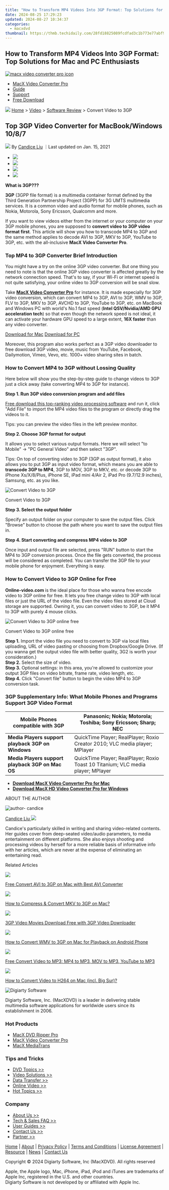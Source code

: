 ```yaml
---
title: "How to Transform MP4 Videos Into 3GP Format: Top Solutions for Mac and PC Enthusiasts"
date: 2024-08-25 17:29:23
updated: 2024-08-27 10:34:37
categories:
  - macxdvd
thumbnail: https://thmb.techidaily.com/28fd18825089fcdfad3c1b773e77abf9c25cebff2298e0b3f81d6c7fbae3c79e.jpg
---
```


## How to Transform MP4 Videos Into 3GP Format: Top Solutions for Mac and PC Enthusiasts

[![macx video converter pro icon](https://www.macxdvd.com/mac-dvd-video-converter-how-to/../image-style/new-seo/icon11.png)](https://tools.techidaily.com/macxdvd/products/)

* [MacX Video Converter Pro](https://tools.techidaily.com/macxdvd/products/)
* [Guide](https://tools.techidaily.com/macxdvd/products/)
* [Support](https://tools.techidaily.com/macxdvd/products/)
* [Free Download](https://tools.techidaily.com/macxdvd/products/)



![](https://www.macxdvd.com/mac-dvd-video-converter-how-to/../image-style/new-seo/icon7.png) [Home](https://tools.techidaily.com/macxdvd/products/) \> [Video](https://tools.techidaily.com/macxdvd/products/) \> [Software Review](https://tools.techidaily.com/macxdvd/products/) \> Convert Video to 3GP

## Top 3GP Video Converter for MacBook/Windows 10/8/7



![](https://www.macxdvd.com/mac-dvd-video-converter-how-to/../image-style/new-seo/icon6.png) By [Candice Liu](https://tools.techidaily.com/macxdvd/products/) ｜Last updated on Jan. 15, 2021

* [![](https://www.macxdvd.com/mac-dvd-video-converter-how-to/../image-style/new-seo/share-fa.jpg)](https://www.facebook.com/sharer/sharer.php?u=https://www.macxdvd.com/mac-dvd-video-converter-how-to/convert-video-to-3gp.htm)
* [![](https://www.macxdvd.com/mac-dvd-video-converter-how-to/../image-style/new-seo/share-tw.jpg)](https://twitter.com/intent/tweet?url=https://www.macxdvd.com/mac-dvd-video-converter-how-to/convert-video-to-3gp.htm)
* [![](https://www.macxdvd.com/mac-dvd-video-converter-how-to/../image-style/new-seo/share-email.jpg)](https://www.macxdvd.com/mac-dvd-video-converter-how-to/mailto:info@example.com?&subject=&body=https://www.macxdvd.com/mac-dvd-video-converter-how-to/convert-video-to-3gp.htm)
* [![](https://www.macxdvd.com/mac-dvd-video-converter-how-to/../image-style/new-seo/share-in.jpg)](https://www.linkedin.com/shareArticle?mini=true&url=https://www.macxdvd.com/mac-dvd-video-converter-how-to/convert-video-to-3gp.htm&title=&summary=https://www.macxdvd.com/mac-dvd-video-converter-how-to/convert-video-to-3gp.htm&source=)

**What is 3GP???**

**3GP** (3GPP file format) is a multimedia container format defined by the Third Generation Partnership Project (3GPP) for 3G UMTS multimedia services. It is a common video and audio format for mobile phones, such as Nokia, Motorola, Sony Ericsson, Qualcomm and more.

If you want to view videos either from the internet or your computer on your 3GP mobile phones, you are supposed to **convert video to 3GP video format first**. This article will show you how to transcode MP4 to 3GP and the same method applies to decode AVI to 3GP, MKV to 3GP, YouTube to 3GP, etc. with the all-inclusive **MacX Video Converter Pro**.

### Top MP4 to 3GP Converter Brief Introduction 

You might have a try on the online 3GP video converter. But one thing you need to note is that the online 3GP video converter is affected greatly by the network connection speed. That's to say, if your Wi-Fi or internet speed is not quite satisfying, your online video to 3GP conversion will be snail slow. 

Take [**MacX Video Converter Pro**](https://tools.techidaily.com/macxdvd/products/) for instance. It is made especially for 3GP video conversion, which can convert MP4 to 3GP, AVI to 3GP, WMV to 3GP, FLV to 3GP, MKV to 3GP, AVCHD to 3GP, YouTube to 3GP, etc. on MacBook and Windows PC with world's No.1 fast speed (**Intel QSV/Nvidia/AMD GPU acceleration tech**) so that even though the network speed is not ideal, it can activate your hardware GPU speed to a large extent, **16X faster** than any video converter. 

[Download for Mac](https://tools.techidaily.com/macxdvd/products/) [Download for PC](https://tools.techidaily.com/macxdvd/products/) 

Moreover, this program also works perfect as a 3GP video downloader to free download 3GP video, movie, music from YouTube, Facebook, Dailymotion, Vimeo, Vevo, etc. 1000+ video sharing sites in batch.

### How to Convert MP4 to 3GP without Lossing Quality 

Here below will show you the step-by-step guide to change videos to 3GP just a click away (take converting MP4 to 3GP for instance).

**Step 1\. Run 3GP video conversion program and add files**

[Free download this top-ranking video processing software](https://tools.techidaily.com/macxdvd/products/) and run it, click "Add File" to import the MP4 video files to the program or directly drag the videos to it.

Tips: you can preview the video files in the left preview monitor.

**Step 2\. Choose 3GP format for output**

It allows you to select various output formats. Here we will select "to Mobile" → "PC General Video" and then select "3GP".

Tips: On top of converting video to 3GP (3GP as output format), it also allows you to put 3GP as input video format, which means you are able to **transcode 3GP to MP4**, 3GP to MOV, 3GP to MKV, etc. or decode 3GP to iPhone Xs/X/8/Plus, iPhone SE, iPad mini 4/Air 2, iPad Pro (9.7/12.9 inches), Samsung, etc. as you like. 

![Convert Video to 3GP](https://www.macxdvd.com/mac-dvd-video-converter-how-to/article-image/wz-mvcp-033003.png) 

Convert Video to 3GP

**Step 3\. Select the output folder**

Specify an output folder on your computer to save the output files. Click "Browse" button to choose the path where you want to save the output files in.

**Step 4\. Start converting and compress MP4 video to 3GP**

Once input and output file are selected, press "RUN" button to start the MP4 to 3GP conversion process. Once the file gets converted, the process will be considered as completed. You can transfer the 3GP file to your mobile phone for enjoyment. Everything is easy.

### How to Convert Video to 3GP Online for Free

**Online-video.com** is the ideal place for those who wanna free encode video to 3GP online for free. It lets you free change video to 3GP with local files or just the URL of the video file. Even the video files stored at Cloud storage are supported. Owning it, you can convert video to 3GP, be it MP4 to 3GP with purely 4 mouse clicks.

![Convert Video to 3GP online free](https://www.macxdvd.com/mac-dvd-video-converter-how-to/article-image/online-convert-video.jpg) 

Convert Video to 3GP online free

**Step 1.** Import the video file you need to convert to 3GP via local files uploading, URL of video pasting or choosing from Dropbox/Google Drive. (If you wanna get the output video file with better quality, 3G2 is worth your consideration.)   
**Step 2.** Select the size of video.   
**Step 3.** Optional settings: in this area, you're allowed to customize your output 3GP files on video bitrate, frame rate, video length, etc.  
**Step 4.** Click "Convert file" button to begin the video MP4 to 3GP conversion task. 

### 3GP Supplementary Info: What Mobile Phones and Programs Support 3GP Video Format 

| **Mobile Phones compatible with 3GP**             | Panasonic; Nokia; Motorola; Toshiba; Sony Ericsson; Sharp; NEC                   |
| ------------------------------------------------- | -------------------------------------------------------------------------------- |
| **Media Players support playback 3GP on Windows** | QuickTime Player; RealPlayer; Roxio Creator 2010; VLC media player; MPlayer      |
| **Media Players support playback 3GP on Mac OS**  | QuickTime Player; RealPlayer; Roxio Toast 10 Titanium; VLC media player; MPlayer |

* **[Download MacX Video Converter Pro for Mac](https://tools.techidaily.com/macxdvd/products/)**
* **[Download MacX HD Video Converter Pro for Windows](https://tools.techidaily.com/macxdvd/products/)**

ABOUT THE AUTHOR

![author- candice](https://www.macxdvd.com/mac-dvd-video-converter-how-to/../image-style/new-seo/candice.png) 

[Candice Liu ![](https://www.macxdvd.com/mac-dvd-video-converter-how-to/../image-style/new-seo/share-in1.jpg)](https://www.linkedin.com/in/candice-liu-444483a3/) 

Candice's particularly skilled in writing and sharing video-related contents. Her guides cover from deep-seated video/audio parameters, to media entertainment on different platforms. She also enjoys shooting and processing videos by herself for a more reliable basis of informative info with her articles, which are never at the expense of eliminating an entertaining read.



Related Articles

![](https://www.macxdvd.com/mac-dvd-video-converter-how-to/../image-style/new-seo/pic7.jpg)

[Free Convert AVI to 3GP on Mac with Best AVI Converter](https://tools.techidaily.com/macxdvd/products/) 

![](https://www.macxdvd.com/mac-dvd-video-converter-how-to/../image-style/new-seo/pic6.jpg)

[How to Compress & Convert MKV to 3GP on Mac?](https://tools.techidaily.com/macxdvd/products/) 

![](https://www.macxdvd.com/mac-dvd-video-converter-how-to/../image-style/new-seo/pic5.jpg)

[3GP Video Movies Download Free with 3GP Video Downloader](https://tools.techidaily.com/macxdvd/products/) 

![](https://www.macxdvd.com/mac-dvd-video-converter-how-to/../image-style/new-seo/pic4.jpg)

[How to Convert WMV to 3GP on Mac for Playback on Android Phone](https://tools.techidaily.com/macxdvd/products/) 

![](https://www.macxdvd.com/mac-dvd-video-converter-how-to/../image-style/new-seo/pic3.jpg)

[Free Convert Video to MP3: MP4 to MP3, MOV to MP3, YouTube to MP3](https://tools.techidaily.com/macxdvd/products/) 

![](https://www.macxdvd.com/mac-dvd-video-converter-how-to/../image-style/new-seo/pic2.jpg)

[How to Convert Video to H264 on Mac (incl. Big Sur)?](https://tools.techidaily.com/macxdvd/products/) 



![Digiarty Software](https://www.macxdvd.com/mac-dvd-video-converter-how-to/../icon/logo.png) 

Digiarty Software, Inc. (MacXDVD) is a leader in delivering stable multimedia software applications for worldwide users since its establishment in 2006.

### Hot Products

* [MacX DVD Ripper Pro](https://tools.techidaily.com/macxdvd/products/)
* [MacX Video Converter Pro](https://tools.techidaily.com/macxdvd/products/)
* [MacX MediaTrans](https://tools.techidaily.com/macxdvd/products/)

### Tips and Tricks

* [DVD Topics >>](https://tools.techidaily.com/macxdvd/products/)
* [Video Solutions >>](https://tools.techidaily.com/macxdvd/products/)
* [Data Transfer >>](https://tools.techidaily.com/macxdvd/products/)
* [Online Video >>](https://tools.techidaily.com/macxdvd/products/)
* [Hot Topics >>](https://tools.techidaily.com/macxdvd/products/)

### Company

* [About Us >>](https://tools.techidaily.com/macxdvd/products/)
* [Tech & Sales FAQ >>](https://tools.techidaily.com/macxdvd/products/)
* [User Guides >>](https://tools.techidaily.com/macxdvd/products/)
* [Contact Us >>](https://tools.techidaily.com/macxdvd/products/)
* [Partner >>](https://tools.techidaily.com/macxdvd/products/)



[Home](https://tools.techidaily.com/macxdvd/products/) | [About](https://tools.techidaily.com/macxdvd/products/) | [Privacy Policy](https://tools.techidaily.com/macxdvd/products/) | [Terms and Conditions](https://tools.techidaily.com/macxdvd/products/) | [License Agreement](https://tools.techidaily.com/macxdvd/products/) | [Resource](https://tools.techidaily.com/macxdvd/products/) | [News](https://tools.techidaily.com/macxdvd/products/) | [Contact Us](https://tools.techidaily.com/macxdvd/products/)

Copyright © 2024 Digiarty Software, Inc (MacXDVD). All rights reserved

Apple, the Apple logo, Mac, iPhone, iPad, iPod and iTunes are trademarks of Apple Inc, registered in the U.S. and other countries.  
Digiarty Software is not developed by or affiliated with Apple Inc.

<ins class="adsbygoogle"
     style="display:block"
     data-ad-format="autorelaxed"
     data-ad-client="ca-pub-7571918770474297"
     data-ad-slot="1223367746"></ins>



<ins class="adsbygoogle"
     style="display:block"
     data-ad-client="ca-pub-7571918770474297"
     data-ad-slot="8358498916"
     data-ad-format="auto"
     data-full-width-responsive="true"></ins>
